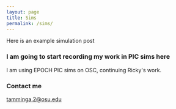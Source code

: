 ```yaml
---
layout: page
title: Sims
permalink: /sims/
---
```


Here is an example simulation post

### I am going to start recording my work in PIC sims here

I am using EPOCH PIC sims on OSC, continuing Ricky's work.

### Contact me

[tamminga.2@osu.edu](mailto:tamminga.2@osu.edu)

